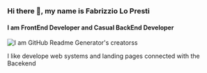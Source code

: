 ### Hi there 👋, my name is Fabrizzio Lo Presti
#### I am FrontEnd Developer and Casual BackEnd Developer
![I am GitHub Readme Generator's creatorss](https://i1.wp.com/www.oinkoink.com.mx/wp-content/uploads/2019/10/Hot-travel.png?w=1200&ssl=1)

I like develope web systems and  landing pages connected with the Bacekend

<!--
**FabrizzioLoPresti/FabrizzioLoPresti** is a ✨ _special_ ✨ repository because its `README.md` (this file) appears on your GitHub profile.

Here are some ideas to get you started:

- 🔭 I’m currently working on ...
- 🌱 I’m currently learning ...
- 👯 I’m looking to collaborate on ...
- 🤔 I’m looking for help with ...
- 💬 Ask me about ...
- 📫 How to reach me: ...
- 😄 Pronouns: ...
- ⚡ Fun fact: ...
-->
